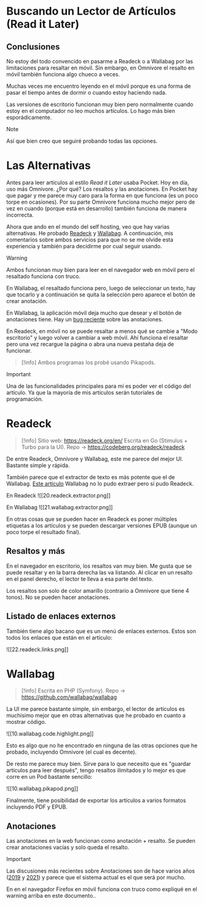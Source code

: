 # Buscando un Lector de Artículos (Read it Later)

## Conclusiones

No estoy del todo convencido en pasarme a Readeck o a Wallabag por las limitaciones para resaltar en móvil. Sin embargo, en Omnivore el resalto en móvil también funciona algo chueco a veces.

Muchas veces me encuentro leyendo en el móvil porque es una forma de pasar el tiempo antes de dormir o cuando estoy haciendo nada.

Las versiones de escritorio funcionan muy bien pero normalmente cuando estoy en el computador no leo muchos artículos. Lo hago más bien esporádicamente.

> [!note]
> Así que bien creo que seguiré probando todas las opciones.

# Las Alternativas

Antes para leer artículos al estilo _Read it Later_ usaba Pocket. Hoy en día, uso más Omnivore. ¿Por qué? Los resaltos y las anotaciones. En Pocket hay que pagar y me parece muy caro para la forma en que funciona (es un poco torpe en ocasiones). Por su parte Omnivore funciona mucho mejor pero de vez en cuando (porque está en desarrollo) también funciona de manera incorrecta.

Ahora que ando en el mundo del self hosting, veo que hay varias alternativas. He probado [Readeck](https://readeck.org/en/) y [Wallabag](https://wallabag.org/). A continuación, mis comentarios sobre ambos servicios para que no se me olvide esta experiencia y también para decidirme por cual seguir usando.

> [!warning]
> Ambos funcionan muy bien para leer en el navegador web en móvil pero el resaltado funciona con truco.
>
> En Wallabag, el resaltado funciona pero, luego de seleccionar un texto, hay que tocarlo y a continuación se quita la selección pero aparece el botón de crear anotación.
> 
> En Wallabag, la aplicación móvil deja mucho que desear y el botón de anotaciones tiene. Hay un [bug reciente](https://github.com/wallabag/android-app/issues/1431) sobre las anotaciones.
> 
> En Readeck, en móvil no se puede resaltar a menos qué se cambie a "Modo escritorio" y luego volver a cambiar a web móvil. Ahí funciona el resaltar pero una vez recargue la página o abra una nueva pestaña deja de funcionar.

> [!info]
> Ambos programas los probé usando Pikapods.

> [!important]
> Una de las funcionalidades principales para mí es poder ver el código del artículo. Ya que la mayoría de mis artículos serán tutoriales de programación.

# Readeck

> [!info]
> Sitio web: https://readeck.org/en/
> Escrita en Go (Stimulus + Turbo para la UI). Repo -> https://codeberg.org/readeck/readeck

De entre Readeck, Omnivore y Wallabag, este me parece del mejor UI. Bastante simple y rápida.

También parece que el extractor de texto es más potente que el de Wallabag. [Este artículo](https://garrettdimon.com/journal/posts/data-modeling-saas-entitlements-and-pricing) Wallabag no lo pudo extraer pero sí pudo Readeck.

En Readeck
![[20.readeck.extractor.png]]

En Wallabag
![[21.wallabag.extractor.png]]

En otras cosas que se pueden hacer en Readeck es poner múltiples etiquetas a los artículos y se pueden descargar versiones EPUB (aunque un poco torpe el resultado final).

## Resaltos y más

En el navegador en escritorio, los resaltos van muy bien. Me gusta que se puede resaltar y en la barra derecha las va listando. Al clicar en un resalto en el panel derecho, el lector te lleva a esa parte del texto.

Los resaltos son solo de color amarillo (contrario a Omnivore que tiene 4 tonos). No se pueden hacer anotaciones.

## Listado de enlaces externos

También tiene algo bacano que es un menú de enlaces externos. Estos son todos los enlaces que están en el artículo:

![[22.readeck.links.png]]

# Wallabag

> [!info]
> Escrita en PHP (Symfony). Repo -> https://github.com/wallabag/wallabag

La UI me parece bastante simple, sin embargo, el lector de artículos es muchísimo mejor que en otras alternativas que he probado en cuanto a mostrar código.

![[10.wallabag.code.highlight.png]]

Esto es algo que no he encontrado en ninguna de las otras opciones que he probado, incluyendo Omnivore (el cual es decente).

De resto me parece muy bien. Sirve para lo que necesito que es "guardar artículos para leer después", tengo resaltos ilimitados y lo mejor es que corre en un Pod bastante sencillo:

![[10.wallabag.pikapod.png]]

Finalmente, tiene posibilidad de exportar los artículos a varios formatos incluyendo PDF y EPUB.

## Anotaciones

Las anotaciones en la web funcionan como anotación + resalto. Se pueden crear anotaciones vacías y solo queda el resalto.

> [!important]
> Las discusiones más recientes sobre Anotaciones son de hace varios años ([2019](https://github.com/wallabag/wallabag/issues/3839) y [2021](https://github.com/wallabag/wallabag/issues/5484)) y parece que el sistema actual es el que será por mucho.

En en el navegador Firefox en móvil funciona con truco como expliqué en el warning arriba en este documento..